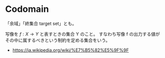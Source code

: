 # Codomain

「余域」「終集合 target set」とも。

写像を $f: X \rightarrow Y$ と表すときの集合 Y のこと。
すなわち写像 f の出力する値がその中に属するべきという制約を定める集合をいう。

- https://ja.wikipedia.org/wiki/%E7%B5%82%E5%9F%9F

